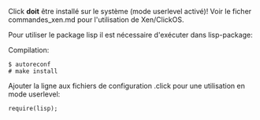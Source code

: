 Click __doit__ être installé sur le système (mode userlevel activé)!
Voir le ficher commandes_xen.md pour l'utilisation de Xen/ClickOS.

Pour utiliser le package lisp il est nécessaire d'exécuter dans lisp-package:

Compilation:

	$ autoreconf
	# make install

Ajouter la ligne aux fichiers de configuration .click pour une utilisation en mode userlevel:

	require(lisp);
